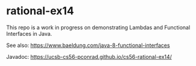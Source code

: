 # rational-ex14


This repo is a work in progress on demonstrating Lambdas and Functional Interfaces in Java.

See also: <https://www.baeldung.com/java-8-functional-interfaces>

Javadoc: <https://ucsb-cs56-pconrad.github.io/cs56-rational-ex14/>
